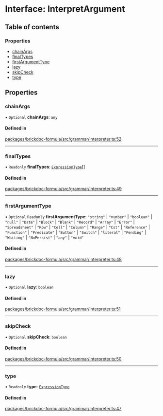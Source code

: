 # Interface: InterpretArgument

## Table of contents

### Properties

- [chainArgs](InterpretArgument.md#chainargs)
- [finalTypes](InterpretArgument.md#finaltypes)
- [firstArgumentType](InterpretArgument.md#firstargumenttype)
- [lazy](InterpretArgument.md#lazy)
- [skipCheck](InterpretArgument.md#skipcheck)
- [type](InterpretArgument.md#type)

## Properties

### <a id="chainargs" name="chainargs"></a> chainArgs

• `Optional` **chainArgs**: `any`

#### Defined in

[packages/brickdoc-formula/src/grammar/interpreter.ts:52](https://github.com/brickdoc/brickdoc/blob/main/packages/brickdoc-formula/src/grammar/interpreter.ts#L52)

___

### <a id="finaltypes" name="finaltypes"></a> finalTypes

• `Readonly` **finalTypes**: [`ExpressionType`](../README.md#expressiontype)[]

#### Defined in

[packages/brickdoc-formula/src/grammar/interpreter.ts:49](https://github.com/brickdoc/brickdoc/blob/main/packages/brickdoc-formula/src/grammar/interpreter.ts#L49)

___

### <a id="firstargumenttype" name="firstargumenttype"></a> firstArgumentType

• `Optional` `Readonly` **firstArgumentType**: ``"string"`` \| ``"number"`` \| ``"boolean"`` \| ``"null"`` \| ``"Date"`` \| ``"Block"`` \| ``"Blank"`` \| ``"Record"`` \| ``"Array"`` \| ``"Error"`` \| ``"Spreadsheet"`` \| ``"Row"`` \| ``"Cell"`` \| ``"Column"`` \| ``"Range"`` \| ``"Cst"`` \| ``"Reference"`` \| ``"Function"`` \| ``"Predicate"`` \| ``"Button"`` \| ``"Switch"`` \| ``"literal"`` \| ``"Pending"`` \| ``"Waiting"`` \| ``"NoPersist"`` \| ``"any"`` \| ``"void"``

#### Defined in

[packages/brickdoc-formula/src/grammar/interpreter.ts:48](https://github.com/brickdoc/brickdoc/blob/main/packages/brickdoc-formula/src/grammar/interpreter.ts#L48)

___

### <a id="lazy" name="lazy"></a> lazy

• `Optional` **lazy**: `boolean`

#### Defined in

[packages/brickdoc-formula/src/grammar/interpreter.ts:51](https://github.com/brickdoc/brickdoc/blob/main/packages/brickdoc-formula/src/grammar/interpreter.ts#L51)

___

### <a id="skipcheck" name="skipcheck"></a> skipCheck

• `Optional` **skipCheck**: `boolean`

#### Defined in

[packages/brickdoc-formula/src/grammar/interpreter.ts:50](https://github.com/brickdoc/brickdoc/blob/main/packages/brickdoc-formula/src/grammar/interpreter.ts#L50)

___

### <a id="type" name="type"></a> type

• `Readonly` **type**: [`ExpressionType`](../README.md#expressiontype)

#### Defined in

[packages/brickdoc-formula/src/grammar/interpreter.ts:47](https://github.com/brickdoc/brickdoc/blob/main/packages/brickdoc-formula/src/grammar/interpreter.ts#L47)
